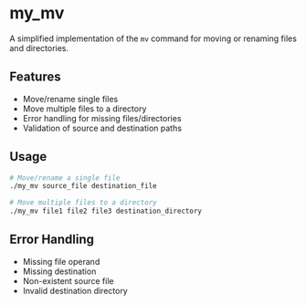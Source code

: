 # my_mv

A simplified implementation of the `mv` command for moving or renaming files and directories.

## Features

- Move/rename single files
- Move multiple files to a directory
- Error handling for missing files/directories
- Validation of source and destination paths

## Usage

```bash
# Move/rename a single file
./my_mv source_file destination_file

# Move multiple files to a directory
./my_mv file1 file2 file3 destination_directory
```

## Error Handling

- Missing file operand
- Missing destination
- Non-existent source file
- Invalid destination directory
